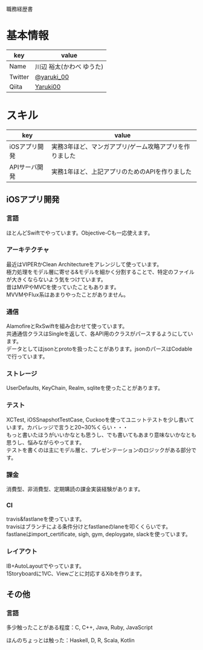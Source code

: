 職務経歴書

# 基本情報

|key|value|
|---|-----|
|Name|川辺 裕太(かわべ ゆうた)|
|Twitter|[@yaruki_00](https://twitter.com/yaruki_00)|
|Qiita|[Yaruki00](http://qiita.com/Yaruki00)|

# スキル

|key|value|
|---|-----|
|iOSアプリ開発|実務3年ほど、マンガアプリ/ゲーム攻略アプリを作りました|
|APIサーバ開発|実務1年ほど、上記アプリのためのAPIを作りました|

## iOSアプリ開発

### 言語
ほとんどSwiftでやっています。Objective-Cも一応使えます。

### アーキテクチャ
最近はVIPERかClean Architectureをアレンジして使っています。  
極力処理をモデル層に寄せる&モデルを細かく分割することで、特定のファイルが大きくならないよう気をつけています。  
昔はMVPやMVCを使っていたこともあります。  
MVVMやFlux系はあまりやったことがありません。

### 通信
AlamofireとRxSwiftを組み合わせて使っています。  
共通通信クラスはSingle<Data>を返して、各API用のクラスがパースするようにしています。  
データとしてはjsonとprotoを扱ったことがあります。jsonのパースはCodableで行っています。

### ストレージ
UserDefaults, KeyChain, Realm, sqliteを使ったことがあります。

### テスト
XCTest, iOSSnapshotTestCase, Cuckooを使ってユニットテストを少し書いています。カバレッジで言うと20~30%くらい・・・  
もっと書いたほうがいいかなとも思うし、でも書いてもあまり意味ないかなとも思うし、悩みながらやってます。  
テストを書くのは主にモデル層と、プレゼンテーションのロジックがある部分です。

### 課金
消費型、非消費型、定期購読の課金実装経験があります。  

### CI
travis&fastlaneを使っています。  
travisはブランチによる条件分けとfastlaneのlaneを叩くくらいです。  
fastlaneはimport_certificate, sigh, gym, deploygate, slackを使っています。

### レイアウト
IB+AutoLayoutでやっています。  
1Storyboardに1VC、Viewごとに対応するXibを作ります。

## その他

### 言語
多少触ったことがある程度：C, C++, Java, Ruby, JavaScript

ほんのちょっとは触った：Haskell, D, R, Scala, Kotlin

